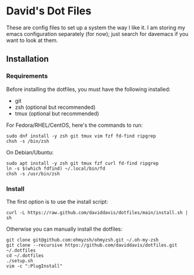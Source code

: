 David's Dot Files
=================

These are config files to set up a system the way I like it. I am storing my emacs configuration
separately (for now); just search for davemacs if you want to look at them.

Installation
-----------

### Requirements

Before installing the dotfiles, you must have the following installed:

* git
* zsh (optional but recommended)
* tmux (optional but recommended)

For Fedora/RHEL/CentOS, here's the commands to run:

```
sudo dnf install -y zsh git tmux vim fzf fd-find ripgrep
chsh -s /bin/zsh
```

On Debian/Ubuntu:

```
sudo apt install -y zsh git tmux fzf curl fd-find ripgrep
ln -s $(which fdfind) ~/.local/bin/fd
chsh -s /usr/bin/zsh
```

### Install

The first option is to use the install script:

    curl -L https://raw.github.com/daviddavis/dotfiles/main/install.sh | sh


Otherwise you can manually install the dotfiles:

    git clone git@github.com:ohmyzsh/ohmyzsh.git ~/.oh-my-zsh
    git clone --recursive https://github.com/daviddavis/dotfiles.git ~/.dotfiles
    cd ~/.dotfiles
    ./setup.sh
    vim -c ":PlugInstall"
